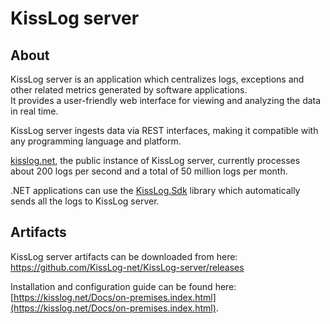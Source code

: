 # KissLog server

## About

KissLog server is an application which centralizes logs, exceptions and other related metrics generated by software applications. <br/>
It provides a user-friendly web interface for viewing and analyzing the data in real time.

KissLog server ingests data via REST interfaces, making it compatible with any programming language and platform.

[kisslog.net](https://kisslog.net), the public instance of KissLog server, currently processes about 200 logs per second and a total of 50 million logs per month.

.NET applications can use the [KissLog.Sdk](https://github.com/KissLog-net/KissLog.Sdk) library which automatically sends all the logs to KissLog server.

## Artifacts

KissLog server artifacts can be downloaded from here: <br/>
<https://github.com/KissLog-net/KissLog-server/releases>

Installation and configuration guide can be found here: <br/>
[https://kisslog.net/Docs/on-premises.index.html](https://kisslog.net/Docs/on-premises.index.html).
